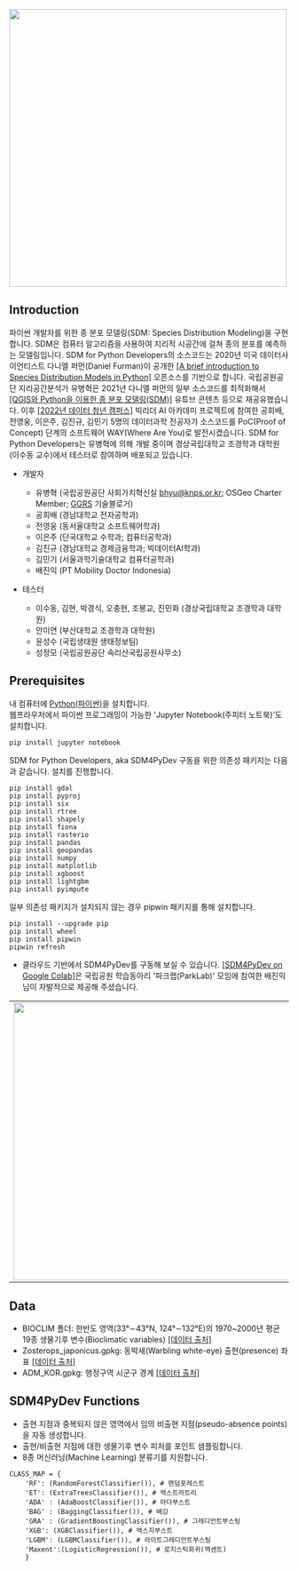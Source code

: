 <img src="https://user-images.githubusercontent.com/52292818/201135464-26b73133-5855-48a9-b3bd-3c8c867bde04.png" width="500px">

## Introduction
파이썬 개발자를 위한 종 분포 모델링(SDM: Species Distribution Modeling)을 구현합니다. SDM은 컴퓨터 알고리즘을 사용하여 지리적 시공간에 걸쳐 종의 분포를 예측하는 모델링입니다. SDM for Python Developers의 소스코드는 2020년 미국 데이터사이언티스트 다니엘 퍼먼(Daniel Furman)이 공개한 [[A brief introduction to Species Distribution Models in Python]](https://daniel-furman.github.io/Python-species-distribution-modeling/) 오픈소스를 기반으로 합니다. 국립공원공단 지리공간분석가 유병혁은 2021년 다니엘 퍼먼의 일부 소스코드를 최적화해서 [[QGIS와 Python을 이용한 종 분포 모델링(SDM)]](https://www.youtube.com/watch?v=UpUmAVvnL04) 유튜브 콘텐츠 등으로 재공유했습니다. 이후 [[2022년 데이터 청년 캠퍼스]](https://www.lafent.com/inews/news_view.html?news_id=131228&wrter=%EC%9C%A0%EB%B3%91%ED%98%81+%EA%B3%BC%EC%9E%A5) 빅리더 AI 아카데미 프로젝트에 참여한 공희배, 전영웅, 이은주, 김진규, 김민기 5명의 데이터과학 전공자가 소스코드를 PoC(Proof of Concept) 단계의 소프트웨어 WAY(Where Are You)로 발전시켰습니다. SDM for Python Developers는 유병혁에 의해 개발 중이며 경상국립대학교 조경학과 대학원(이수동 교수)에서 테스터로 참여하며 배포되고 있습니다.

* 개발자
  * 유병혁 (국립공원공단 사회가치혁신실 <bhyu@knps.or.kr>; OSGeo Charter Member; [GGRS](https://foss4g.tistory.com/) 기술블로거)
  * 공희배 (경남대학교 전자공학과)
  * 전영웅 (동서울대학교 소프트웨어학과)
  * 이은주 (단국대학교 수학과; 컴퓨터공학과)
  * 김진규 (경남대학교 경제금융학과; 빅데이터AI학과)
  * 김민기 (서울과학기술대학교 컴퓨터공학과)
  * 배진익 (PT Mobility Doctor Indonesia)
  
* 테스터
  * 이수동, 김현, 박경식, 오충현, 조봉교, 진민화 (경상국립대학교 조경학과 대학원)
  * 안미연 (부산대학교 조경학과 대학원)
  * 윤성수 (국립생태원 생태정보팀)
  * 성정모 (국립공원공단 속리산국립공원사무소)

## Prerequisites
내 컴퓨터에 [Python(파이썬)](https://www.python.org/)을 설치합니다.  
웹프라우저에서 파이썬 프로그래밍이 가능한 'Jupyter Notebook(주피터 노트북)'도 설치합니다.
```
pip install jupyter notebook
```
SDM for Python Developers, aka SDM4PyDev 구동을 위한 의존성 패키지는 다음과 같습니다. 설치를 진행합니다.
```
pip install gdal
pip install pyproj
pip install six
pip install rtree
pip install shapely
pip install fiona
pip install rasterio
pip install pandas
pip install geopandas
pip install numpy
pip install matplotlib
pip install xgboost
pip install lightgbm
pip install pyimpute
```
일부 의존성 패키지가 설치되지 않는 경우 pipwin 패키지를 통해 설치합니다.
```
pip install --upgrade pip
pip install wheel
pip install pipwin
pipwin refresh
```
* 클라우드 기반에서 SDM4PyDev를 구동해 보실 수 있습니다. [[SDM4PyDev on Google Colab]](https://colab.research.google.com/drive/1Mo1GuM6BnKKquHUYJiL1V0ZHhXNCQ42c?usp=sharing)은 국립공원 학습동아리 '파크랩(ParkLab)' 모임에 참여한 배진익 님이 자발적으로 제공해 주셨습니다.
<table>
  <tr>
    <td><img src="https://user-images.githubusercontent.com/52292818/201135200-6d64b899-7b81-4984-b7bd-534deb698ddf.png" width="500"/></td>
    <td><img src="https://user-images.githubusercontent.com/52292818/201136500-3b487284-a885-4b79-ba11-00cd9251a8b8.png" width="500"/></td>
  <tr>
</table>

## Data
* BIOCLIM 폴더: 한반도 영역(33°∼43°N, 124°∼132°E)의 1970~2000년 평균 19종 생물기후 변수(Bioclimatic variables) [[데이터 출처]](https://www.worldclim.org/data/bioclim.html)
* Zosterops_japonicus.gpkg: 동박새(Warbling white-eye) 출현(presence) 좌표 [[데이터 출처]](https://plugins.qgis.org/plugins/qgisgbifapi/)
* ADM_KOR.gpkg: 행정구역 시군구 경계 [[데이터 출처]](http://data.nsdi.go.kr/dataset/20180927ds0058)

## SDM4PyDev Functions
* 출현 지점과 중복되지 않은 영역에서 임의 비출현 지점(pseudo-absence points)을 자동 생성합니다.
* 출현/비출현 지점에 대한 생물기후 변수 피처를 포인트 샘플링합니다.
* 8종 머신러닝(Machine Learning) 분류기를 지원합니다.
```
CLASS_MAP = {
    'RF': (RandomForestClassifier()), # 랜덤포레스트
    'ET': (ExtraTreesClassifier()), # 엑스트라트리
    'ADA' : (AdaBoostClassifier()), # 아다부스트
    'BAG' : (BaggingClassifier()), # 배깅
    'GRA' : (GradientBoostingClassifier()), # 그레디언트부스팅
    'XGB': (XGBClassifier()), # 엑스지부스트
    'LGBM': (LGBMClassifier()), # 라이트그레디언트부스팅
    'Maxent':(LogisticRegression()), # 로지스틱회귀(맥센트)
    }
```

